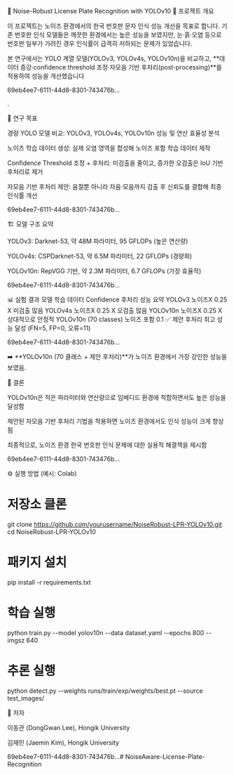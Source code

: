 📘 Noise-Robust License Plate Recognition with YOLOv10
📌 프로젝트 개요

이 프로젝트는 노이즈 환경에서의 한국 번호판 문자 인식 성능 개선을 목표로 합니다.
기존 번호판 인식 모델들은 깨끗한 환경에서는 높은 성능을 보였지만, 눈·흙·오염 등으로 번호판 일부가 가려진 경우 인식률이 급격히 저하되는 문제가 있었습니다.

본 연구에서는 YOLO 계열 모델(YOLOv3, YOLOv4s, YOLOv10n)을 비교하고, **데이터 증강·confidence threshold 조정·자모음 기반 후처리(post-processing)**를 적용하여 성능을 개선했습니다

69eb4ee7-6111-44d8-8301-743476b…

.

🚀 연구 목표

경량 YOLO 모델 비교: YOLOv3, YOLOv4s, YOLOv10n 성능 및 연산 효율성 분석

노이즈 학습 데이터 생성: 실제 오염 영역을 합성해 노이즈 포함 학습 데이터 제작

Confidence Threshold 조정 + 후처리: 미검출을 줄이고, 증가한 오검출은 IoU 기반 후처리로 제거

자모음 기반 후처리 제안: 음절뿐 아니라 자음·모음까지 검출 후 신뢰도를 결합해 최종 인식률 개선

69eb4ee7-6111-44d8-8301-743476b…

🏗 모델 구조 요약

YOLOv3: Darknet-53, 약 48M 파라미터, 95 GFLOPs (높은 연산량)

YOLOv4s: CSPDarknet-53, 약 6.5M 파라미터, 22 GFLOPs (경량화)

YOLOv10n: RepVGG 기반, 약 2.3M 파라미터, 6.7 GFLOPs (가장 효율적)

69eb4ee7-6111-44d8-8301-743476b…

📊 실험 결과
모델	학습 데이터	Confidence	후처리	성능 요약
YOLOv3	노이즈X	0.25	X	미검출 많음
YOLOv4s	노이즈X	0.25	X	오검출 많음
YOLOv10n	노이즈X	0.25	X	상대적으로 안정적
YOLOv10n (70 classes)	노이즈 포함	0.1	✅ 제안 후처리	최고 성능 달성 (FN=5, FP=0, 오류=11)

69eb4ee7-6111-44d8-8301-743476b…

➡️ **YOLOv10n (70 클래스 + 제안 후처리)**가 노이즈 환경에서 가장 강인한 성능을 보였음.

🎯 결론

YOLOv10n은 적은 파라미터와 연산량으로 임베디드 환경에 적합하면서도 높은 성능을 달성함

제안된 자모음 기반 후처리 기법을 적용하면 노이즈 환경에서도 인식 성능이 크게 향상됨

최종적으로, 노이즈 환경 한국 번호판 인식 문제에 대한 실용적 해결책을 제시함

69eb4ee7-6111-44d8-8301-743476b…

⚙️ 실행 방법 (예시: Colab)
# 저장소 클론
git clone https://github.com/yourusername/NoiseRobust-LPR-YOLOv10.git
cd NoiseRobust-LPR-YOLOv10

# 패키지 설치
pip install -r requirements.txt

# 학습 실행
python train.py --model yolov10n --data dataset.yaml --epochs 800 --imgsz 640

# 추론 실행
python detect.py --weights runs/train/exp/weights/best.pt --source test_images/

👤 저자

이동관 (DongGwan Lee), Hongik University

김재민 (Jaemin Kim), Hongik University

69eb4ee7-6111-44d8-8301-743476b…# NoiseAware-License-Plate-Recognition
